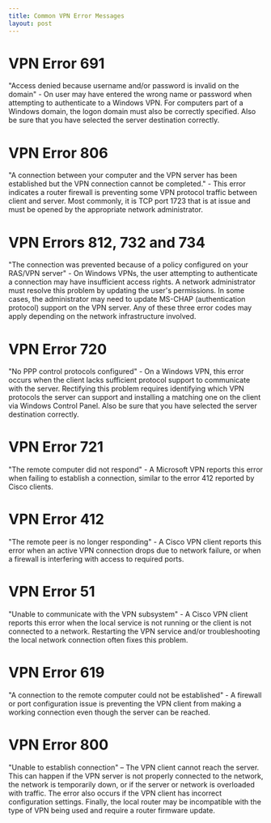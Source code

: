 ```yaml
---
title: Common VPN Error Messages
layout: post
---
```


# VPN Error 691

"Access denied because username and/or password is invalid on the domain" - On user may have entered the wrong name or password when attempting to authenticate to a Windows VPN. For computers part of a Windows domain, the logon domain must also be correctly specified.
Also be sure that you have selected the server destination correctly.

# VPN Error 806

"A connection between your computer and the VPN server has been established but the VPN connection cannot be completed." - This error indicates a router firewall is preventing some VPN protocol traffic between client and server. Most commonly, it is TCP port 1723 that is at issue and must be opened by the appropriate network administrator.

# VPN Errors 812, 732 and 734

"The connection was prevented because of a policy configured on your RAS/VPN server" - On Windows VPNs, the user attempting to authenticate a connection may have insufficient access rights. A network administrator must resolve this problem by updating the user's permissions. In some cases, the administrator may need to update MS-CHAP (authentication protocol) support on the VPN server. Any of these three error codes may apply depending on the network infrastructure involved.


# VPN Error 720

"No PPP control protocols configured" - On a Windows VPN, this error occurs when the client lacks sufficient protocol support to communicate with the server. Rectifying this problem requires identifying which VPN protocols the server can support and installing a matching one on the client via Windows Control Panel.
Also be sure that you have selected the server destination correctly.

# VPN Error 721

"The remote computer did not respond" - A Microsoft VPN reports this error when failing to establish a connection, similar to the error 412 reported by Cisco clients.

# VPN Error 412

"The remote peer is no longer responding" - A Cisco VPN client reports this error when an active VPN connection drops due to network failure, or when a firewall is interfering with access to required ports.

# VPN Error 51

"Unable to communicate with the VPN subsystem" - A Cisco VPN client reports this error when the local service is not running or the client is not connected to a network. Restarting the VPN service and/or troubleshooting the local network connection often fixes this problem.

# VPN Error 619

"A connection to the remote computer could not be established" - A firewall or port configuration issue is preventing the VPN client from making a working connection even though the server can be reached.

# VPN Error 800

"Unable to establish connection" – The VPN client cannot reach the server. This can happen if the VPN server is not properly connected to the network, the network is temporarily down, or if the server or network is overloaded with traffic. The error also occurs if the VPN client has incorrect configuration settings. Finally, the local router may be incompatible with the type of VPN being used and require a router firmware update.
